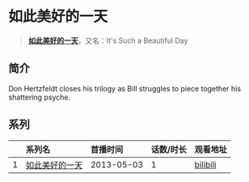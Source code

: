 # 如此美好的一天


> <u>**[如此美好的一天](http://bgm.tv/subject/112398)**</u>，又名：It's Such a Beautiful Day

## 简介


Don Hertzfeldt closes his trilogy as Bill struggles to piece together his shattering psyche.





## 系列

|     |   系列名   |   首播时间  | 话数/时长  | 观看地址 |
|:---  |:------    |:----      |:---       |:---  |
| 1 |[如此美好的一天](https://bgm.tv/subject/112398)| 2013-05-03 | 1 | [bilibili](https://www.bilibili.com/video/BV1cx411D7ru)  |



